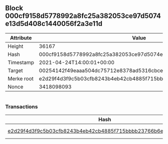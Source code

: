 ## Block 000cf9158d5778992a8fc25a382053ce97d5074e13d5d408c1440056f2a3e11d

Attribute | Value
--- | ---
Height | 36167
Hash | 000cf9158d5778992a8fc25a382053ce97d5074e13d5d408c1440056f2a3e11d
Timestamp | 2021-04-24T14:00:01+00:00
Target | 00254142f49eaaa504dc75712e8378ad5316cbcead634704b3734b6271167cc4
Merke root | e2d29f4d3f9c5b03cfb8243b4eb42cb4885f715bbbb23766b6ecab64eac1f2d3
Nonce | 3418098093

```

```

### Transactions

Hash | Amount
--- | ---
[e2d29f4d3f9c5b03cfb8243b4eb42cb4885f715bbbb23766b6ecab64eac1f2d3](e2d29f4d3f9c5b03cfb8243b4eb42cb4885f715bbbb23766b6ecab64eac1f2d3.md) | 10.00000000 SKEPTI 
